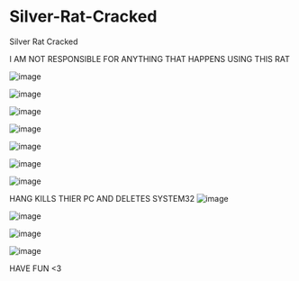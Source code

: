 # Silver-Rat-Cracked
Silver Rat Cracked

I AM NOT RESPONSIBLE FOR ANYTHING THAT HAPPENS USING THIS RAT

![image](https://github.com/R4t-Cra4ck3r/Silver-Rat-Cracked/assets/168994845/678ea248-56dd-416a-96f6-7e60f1e63698)


![image](https://github.com/R4t-Cra4ck3r/Silver-Rat-Cracked/assets/168994845/a1d60d64-c821-4122-9847-e05d1a2f4061)



![image](https://github.com/R4t-Cra4ck3r/Silver-Rat-Cracked/assets/168994845/51372a5d-f537-4538-8591-f89d4818ea1e)



![image](https://github.com/R4t-Cra4ck3r/Silver-Rat-Cracked/assets/168994845/36e660da-d5f6-4eea-b808-83a63c51bb9d)



![image](https://github.com/R4t-Cra4ck3r/Silver-Rat-Cracked/assets/168994845/b4ddd841-8b69-42e8-a9f7-139dbee40c91)



![image](https://github.com/R4t-Cra4ck3r/Silver-Rat-Cracked/assets/168994845/b995c913-87d6-4ddc-bd4a-e64b2ec7bdf7)




![image](https://github.com/R4t-Cra4ck3r/Silver-Rat-Cracked/assets/168994845/5145de79-510c-49cc-a46d-63409a807068)



HANG KILLS THIER PC AND DELETES SYSTEM32
![image](https://github.com/R4t-Cra4ck3r/Silver-Rat-Cracked/assets/168994845/6b9cb7cc-8358-4407-9e23-113aa549aba8)



![image](https://github.com/R4t-Cra4ck3r/Silver-Rat-Cracked/assets/168994845/8a143846-dab0-43d0-b4dd-f1211557ca1b)



![image](https://github.com/R4t-Cra4ck3r/Silver-Rat-Cracked/assets/168994845/687c11c2-bbb9-4218-9957-1d55847afe77)



![image](https://github.com/R4t-Cra4ck3r/Silver-Rat-Cracked/assets/168994845/395d0444-3af7-4e19-9988-4f9452179173)


HAVE FUN <3


